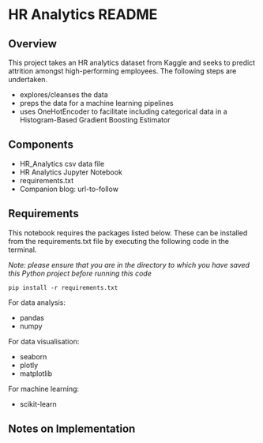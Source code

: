 # HR Analytics README

## Overview
This project takes an HR analytics dataset from Kaggle and seeks to predict attrition amongst high-performing employees.  The following steps are undertaken.

- explores/cleanses the data
- preps the data for a machine learning pipelines
- uses OneHotEncoder to facilitate including categorical data in a Histogram-Based Gradient Boosting Estimator

## Components
- HR_Analytics csv data file
- HR Analytics Jupyter Notebook
- requirements.txt
- Companion blog: url-to-follow

## Requirements
This notebook requires the packages listed below.  These can be installed from the requirements.txt file by executing the following code in the terminal.  

*Note: please ensure that you are in the directory to which you have saved this Python project before running this code*

`pip install -r requirements.txt`

For data analysis:
- pandas
- numpy

For data visualisation:
- seaborn
- plotly
- matplotlib

For machine learning:
- scikit-learn

## Notes on Implementation